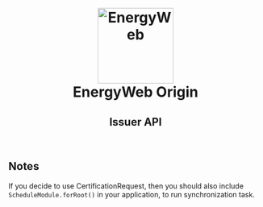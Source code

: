 <h1 align="center">
  <br>
  <a href="https://www.energyweb.org/"><img src="https://www.energyweb.org/wp-content/uploads/2019/04/logo-brand.png" alt="EnergyWeb" width="150"></a>
  <br>
  EnergyWeb Origin
  <br>
  <h2 align="center">Issuer API</h2>
  <br>
</h1>

## Notes

If you decide to use CertificationRequest, then you should also include `ScheduleModule.forRoot()` in your application, to run synchronization task.

